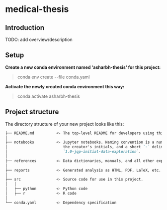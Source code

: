 # medical-thesis  

## Introduction

TODO: add overview/description

## Setup

__Create a new conda environment named 'asharbh-thesis' for this project:__
> conda env create --file conda.yaml

__Activate the newly created conda environment this way:__
> conda activate asharbh-thesis

## Project structure

The directory structure of your new project looks like this:  

```markdown
├── README.md          <- The top-level README for developers using this project.
│
├── notebooks          <- Jupyter notebooks. Naming convention is a number (for ordering),
│                         the creator's initials, and a short `-` delimited description, e.g.
│                         `1.0-jqp-initial-data-exploration`.
│
├── references         <- Data dictionaries, manuals, and all other explanatory materials.
│
├── reports            <- Generated analysis as HTML, PDF, LaTeX, etc.
│
├── src                <- Source code for use in this project.
│   │
│   ├── python         <- Python code  
│   ├── r              <- R code  
│
└── conda.yaml         <- Dependency specification
```
